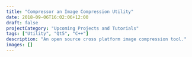 ```yaml
---
title: "Compressor an Image Compression Utility"
date: 2018-09-06T16:02:06+12:00
draft: false
projectCategory: "Upcoming Projects and Tutorials"
tags: ["Utility", "Qt5", "C++"]
description: "An open source cross platform image compression tool."
images: []
---
```

